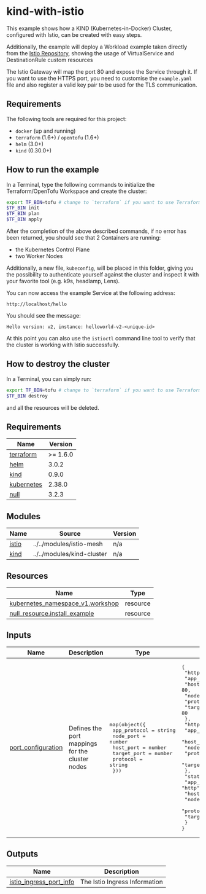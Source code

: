 # kind-with-istio

This example shows how a KIND (Kubernetes-in-Docker) Cluster, configured with Istio, can be created with easy steps.

Additionally, the example will deploy a Workload example taken directly from the [Istio Repository](https://github.com/istio/istio), showing the usage of VirtualService and DestinationRule custom resources

The Istio Gateway will map the port 80 and expose the Service through it. If you want to use the HTTPS port, you need to customise the `example.yaml` file and also register a valid key pair to be used for the TLS communication.

## Requirements

The following tools are required for this project:

* `docker` (up and running)
* `terraform` (1.6+) / `opentofu` (1.6+)
* `helm` (3.0+)
* `kind` (0.30.0+)

## How to run the example

In a Terminal, type the following commands to initialize the Terraform/OpenTofu Workspace and create the cluster:

```sh
export TF_BIN=tofu # change to `terraform` if you want to use Terraform instead of OpenTofu
$TF_BIN init
$TF_BIN plan
$TF_BIN apply
```

After the completion of the above described commands, if no error has been returned, you should see that 2 Containers are running: 

* the Kubernetes Control Plane
* two Worker Nodes

Additionally, a new file, `kubeconfig`, will be placed in this folder, giving you the possibility to authenticate yourself against the cluster and inspect it with your favorite tool (e.g. k9s, headlamp, Lens).

You can now access the example Service at the following address:

`http://localhost/hello`

You should see the message:

`Hello version: v2, instance: helloworld-v2-<unique-id>`

At this point you can also use the `istioctl` command line tool to verify that the cluster is working with Istio successfully.

## How to destroy the cluster

In a Terminal, you can simply run:

```sh
export TF_BIN=tofu # change to `terraform` if you want to use Terraform instead of OpenTofu
$TF_BIN destroy
```

and all the resources will be deleted.
<!-- BEGIN_TF_DOCS -->
## Requirements

| Name | Version |
|------|---------|
| <a name="requirement_terraform"></a> [terraform](#requirement\_terraform) | >= 1.6.0 |
| <a name="requirement_helm"></a> [helm](#requirement\_helm) | 3.0.2 |
| <a name="requirement_kind"></a> [kind](#requirement\_kind) | 0.9.0 |
| <a name="requirement_kubernetes"></a> [kubernetes](#requirement\_kubernetes) | 2.38.0 |
| <a name="requirement_null"></a> [null](#requirement\_null) | 3.2.3 |

## Modules

| Name | Source | Version |
|------|--------|---------|
| <a name="module_istio"></a> [istio](#module\_istio) | ../../modules/istio-mesh | n/a |
| <a name="module_kind"></a> [kind](#module\_kind) | ../../modules/kind-cluster | n/a |

## Resources

| Name | Type |
|------|------|
| [kubernetes_namespace_v1.workshop](https://registry.terraform.io/providers/hashicorp/kubernetes/2.38.0/docs/resources/namespace_v1) | resource |
| [null_resource.install_example](https://registry.terraform.io/providers/hashicorp/null/3.2.3/docs/resources/resource) | resource |

## Inputs

| Name | Description | Type | Default | Required |
|------|-------------|------|---------|:--------:|
| <a name="input_port_configuration"></a> [port\_configuration](#input\_port\_configuration) | Defines the port mappings for the cluster nodes | <pre>map(object({<br/>    app_protocol = string<br/>    node_port    = number<br/>    host_port    = number<br/>    target_port  = number<br/>    protocol     = string<br/>  }))</pre> | <pre>{<br/>  "http": {<br/>    "app_protocol": "http",<br/>    "host_port": 80,<br/>    "node_port": 30000,<br/>    "protocol": "TCP",<br/>    "target_port": 80<br/>  },<br/>  "https": {<br/>    "app_protocol": "https",<br/>    "host_port": 443,<br/>    "node_port": 30001,<br/>    "protocol": "TCP",<br/>    "target_port": 443<br/>  },<br/>  "status-port": {<br/>    "app_protocol": "http",<br/>    "host_port": 15021,<br/>    "node_port": 30002,<br/>    "protocol": "TCP",<br/>    "target_port": 15021<br/>  }<br/>}</pre> | no |

## Outputs

| Name | Description |
|------|-------------|
| <a name="output_istio_ingress_port_info"></a> [istio\_ingress\_port\_info](#output\_istio\_ingress\_port\_info) | The Istio Ingress Information |
<!-- END_TF_DOCS -->